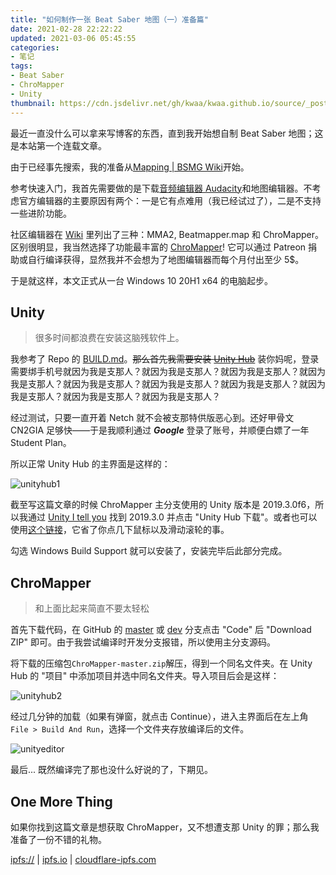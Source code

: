 ```yaml
---
title: "如何制作一张 Beat Saber 地图（一）准备篇"
date: 2021-02-28 22:22:22
updated: 2021-03-06 05:45:55
categories:
- 笔记
tags:
- Beat Saber
- ChroMapper
- Unity
thumbnail: https://cdn.jsdelivr.net/gh/kwaa/kwaa.github.io/source/_posts/beatsaber-mapping-1/beatsaber.jpg
---
```

最近一直没什么可以拿来写博客的东西，直到我开始想自制 Beat Saber 地图；这是本站第一个连载文章。<!-- more -->

由于已经事先搜索，我的准备从[Mapping | BSMG Wiki](https://bsmg.wiki/mapping/)开始。

参考快速入门，我首先需要做的是下载[音频编辑器 Audacity](https://www.audacityteam.org/)和地图编辑器。不考虑官方编辑器的主要原因有两个：一是它有点难用（我已经试过了），二是不支持一些进阶功能。

社区编辑器在 [Wiki](https://bsmg.wiki/mapping/#community-editors) 里列出了三种：MMA2, Beatmapper.map 和 ChroMapper。区别很明显，我当然选择了功能最丰富的 [ChroMapper](https://github.com/Caeden117/ChroMapper)! 它可以通过 Patreon 捐助或自行编译获得，显然我并不会想为了地图编辑器而每个月付出至少 5$。

于是就这样，本文正式从一台 Windows 10 20H1 x64 的电脑起步。

## Unity

> 很多时间都浪费在安装这脑残软件上。

我参考了 Repo 的 [BUILD.md](https://github.com/Caeden117/ChroMapper/blob/dev/BUILD.md)。~~那么首先我需要安装 [Unity Hub](https://unity3d.com/get-unity/download)~~ 装你妈呢，登录需要绑手机号就因为我是支那人？就因为我是支那人？就因为我是支那人？就因为我是支那人？就因为我是支那人？就因为我是支那人？就因为我是支那人？就因为我是支那人？就因为我是支那人？就因为我是支那人？

经过测试，只要一直开着 Netch 就不会被支那特供版恶心到。还好甲骨文 CN2GIA 足够快——于是我顺利通过 ***Google*** 登录了账号，并顺便白嫖了一年 Student Plan。

所以正常 Unity Hub 的主界面是这样的：

![unityhub1](https://cdn.jsdelivr.net/gh/kwaa/kwaa.github.io/source/_posts/beatsaber-mapping-1/unityhub1.png)

截至写这篇文章的时候 ChroMapper 主分支使用的 Unity 版本是 2019.3.0f6，所以我通过 [Unity I tell you](https://unityitellyou.github.io/DownloadInfos/2019.x.json/Unity%202019.x) 找到 2019.3.0 并点击 "Unity Hub 下载"。或者也可以使用[这个链接](unityhub://2019.3.0f6/27ab2135bccf)，它省了你点几下鼠标以及滑动滚轮的事。

勾选 Windows Build Support 就可以安装了，安装完毕后此部分完成。

## ChroMapper

> 和上面比起来简直不要太轻松

首先下载代码，在 GitHub 的 [master](https://github.com/Caeden117/ChroMapper/tree/master) 或 [dev](https://github.com/Caeden117/ChroMapper/tree/dev) 分支点击 "Code" 后 "Download ZIP" 即可。由于我尝试编译时开发分支报错，所以使用主分支源码。

将下载的压缩包```ChroMapper-master.zip```解压，得到一个同名文件夹。在 Unity Hub 的 "项目" 中添加项目并选中同名文件夹。导入项目后会是这样：

![unityhub2](https://cdn.jsdelivr.net/gh/kwaa/kwaa.github.io/source/_posts/beatsaber-mapping-1/unityhub2.png)

经过几分钟的加载（如果有弹窗，就点击 Continue），进入主界面后在左上角 ```File > Build And Run```，选择一个文件夹存放编译后的文件。

![unityeditor](https://cdn.jsdelivr.net/gh/kwaa/kwaa.github.io/source/_posts/beatsaber-mapping-1/unityeditor.png)

最后... 既然编译完了那也没什么好说的了，下期见。

## One More Thing

如果你找到这篇文章是想获取 ChroMapper，又不想遭支那 Unity 的罪；那么我准备了一份不错的礼物。

[ipfs://](ipfs://QmZy86M8fB9izJPASdGdTeQdroeGwrjkaguQRkHUTg5VKF?filename=ChroMapper.7z) | [ipfs.io](https://ipfs.io/ipfs/QmZy86M8fB9izJPASdGdTeQdroeGwrjkaguQRkHUTg5VKF?filename=ChroMapper.7z) | [cloudflare-ipfs.com](https://cloudflare-ipfs.com/ipfs/QmZy86M8fB9izJPASdGdTeQdroeGwrjkaguQRkHUTg5VKF?filename=ChroMapper.7z)